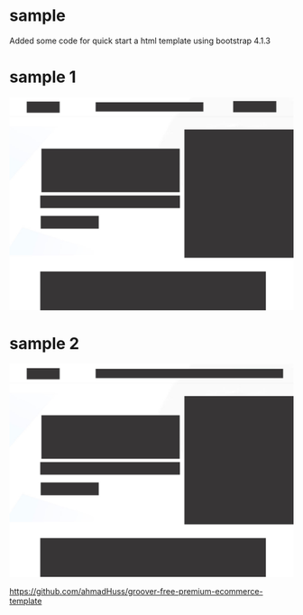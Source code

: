 # sample
Added some code for quick start a html template using bootstrap 4.1.3

# sample 1
![screenshot](https://github.com/afrussel/sample/blob/main/sample1.jpg "screenshot")

# sample 2
![screenshot](https://github.com/afrussel/sample/blob/main/sample2.jpg "screenshot")



https://github.com/ahmadHuss/groover-free-premium-ecommerce-template
